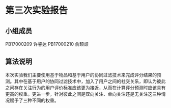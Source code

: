 # 第三次实验报告
## 小组成员
PB17000209 许睿达
PB17000210 俞颉颃

## 算法说明
本次实验我们主要使用基于物品和基于用户的协同过滤技术来完成评分结果的预测。其中在基于用户的协同过滤技术中，加入了用户之间的社交关系，即认为彼此之间存在关注行为的用户评价标准应该更为接近，从而在计算评分预测时应该具有更高的权重。更进一步，针对彼此之间是双向关注、单向关注还是无关注这三种情况赋予了三种不同的权重。

###